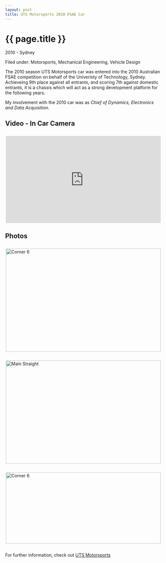 ```yaml
---
layout: post
title: UTS Motorsports 2010 FSAE Car
---
```


{{ page.title }}
================

<p class="meta">2010 - Sydney</p>
<p class="meta">Filed under: Motorsports, Mechanical Engineering, Vehicle Design</p>

The 2010 season UTS Motorsports car was entered into the 2010 Australian FSAE competition on behalf of the Univeristy of Technology, Sydney. Achieveing 9th place against all entrants, and scoring 7th against domestic entrants, it is a chassis which will act as a strong development platform for the following years.

My involvement with the 2010 car was as _Chief of Dynamics, Electronics and Data Acquisition_.


Video - In Car Camera
---------------------

<div style="width: 500px; margin: 2em auto; display: block;">
<iframe src="http://player.vimeo.com/video/20450612?title=0&amp;byline=0" width="500" height="281" frameborder="0"></iframe>
</div>

Photos
------

<a href="http://www.flickr.com/photos/utsmotorsports/5485687280/" title="Corner 6 by utsmotorsports, on Flickr"><img style="margin: 2em auto; display:block;" src="http://farm6.static.flickr.com/5053/5485687280_418b0f900d.jpg" width="500" height="333" alt="Corner 6" /></a>

<a href="http://www.flickr.com/photos/utsmotorsports/5485686410/" title="Main Straight by utsmotorsports, on Flickr"><img style="margin: 2em auto; display:block;" src="http://farm6.static.flickr.com/5212/5485686410_f6af292407.jpg" width="500" height="333" alt="Main Straight" /></a>

<a href="http://www.flickr.com/photos/utsmotorsports/5485090219/" title="Corner 6 by utsmotorsports, on Flickr"><img style="margin: 2em auto; display:block;" src="http://farm6.static.flickr.com/5293/5485090219_414b2fff28.jpg" width="500" height="230" alt="Corner 6" /></a>

For further information, check out [UTS Motorsports](http://www.utsmotorsports.com)

